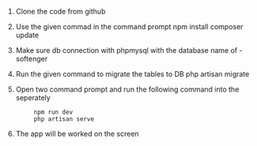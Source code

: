 1. Clone the code from github
2. Use the given commad in the command prompt
           npm install
           composer update

3. Make sure db connection with phpmysql with the database name of - softenger

4. Run the given command to migrate the tables to DB
            php artisan migrate

5. Open two command prompt and run the following command into the seperately

            npm run dev
            php artisan serve

6. The app will be worked on the screen


            